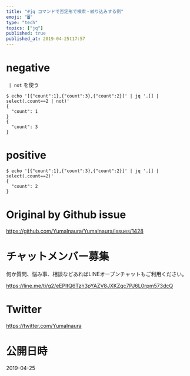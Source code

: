 ```yaml
---
title: "#jq コマンドで否定形で検索・絞り込みする例"
emoji: "🖥"
type: "tech"
topics: ["jq"]
published: true
published_at: 2019-04-25t17:57
---
```


# negative

` | not` を使う

```
$ echo '[{"count":1},{"count":3},{"count":2}]' | jq '.[] | select(.count==2 | not)'
{
  "count": 1
}
{
  "count": 3
}

```

# positive 
```
$ echo '[{"count":1},{"count":3},{"count":2}]' | jq '.[] | select(.count==2)'
{
  "count": 2
}
```


# Original by Github issue

https://github.com/YumaInaura/YumaInaura/issues/1428








<!-- Update From Qiita API -->

# チャットメンバー募集


何か質問、悩み事、相談などあればLINEオープンチャットもご利用ください。

https://line.me/ti/g2/eEPltQ6Tzh3pYAZV8JXKZqc7PJ6L0rpm573dcQ





# Twitter


https://twitter.com/YumaInaura


<!-- Update From Qiita API -->



# 公開日時

2019-04-25
